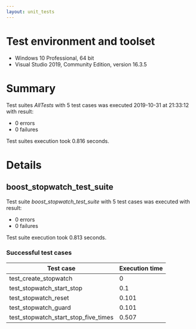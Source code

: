 ```yaml
---
layout: unit_tests
---
```


# Test environment and toolset 

* Windows 10 Professional, 64 bit
* Visual Studio 2019, Community Edition, version 16.3.5

# Summary

Test suites *AllTests* with 5 test cases was executed 2019-10-31 at 21:33:12 with result:

* 0 errors
* 0 failures

Test suites execution took 0.816 seconds.

# Details

## boost_stopwatch_test_suite

Test suite *boost_stopwatch_test_suite* with 5 test cases was executed with result:

* 0 errors
* 0 failures

Test suite execution took 0.813 seconds.

### Successful test cases

Test case|Execution time
-|-
test_create_stopwatch | 0
test_stopwatch_start_stop | 0.1
test_stopwatch_reset | 0.101
test_stopwatch_guard | 0.101
test_stopwatch_start_stop_five_times | 0.507
